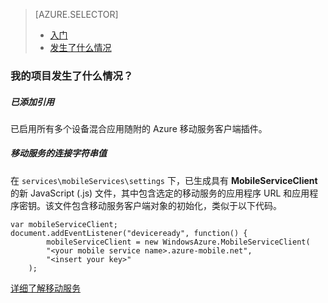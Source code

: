 <properties title="移动服务入门" pageTitle="" metaKeywords="Azure, Getting Started, Mobile Services" description="" services="mobile-services" documentationCenter="" authors="ghogen, kempb" />

<tags ms.service="mobile-services" ms.workload="web" ms.tgt_pltfrm="na" ms.devlang="na" ms.topic="article" ms.date="10/8/2014" ms.author="ghogen, kempb"></tags>

> [AZURE.SELECTOR]
>
> -   [入门][入门]
> -   [发生了什么情况][发生了什么情况]

### <span id="whathappened">我的项目发生了什么情况？</span>

##### 已添加引用

已启用所有多个设备混合应用随附的 Azure 移动服务客户端插件。

##### 移动服务的连接字符串值

在 `services\mobileServices\settings` 下，已生成具有 **MobileServiceClient** 的新 JavaScript (.js) 文件，其中包含选定的移动服务的应用程序 URL 和应用程序密钥。该文件包含移动服务客户端对象的初始化，类似于以下代码。

    var mobileServiceClient;
    document.addEventListener("deviceready", function() {
            mobileServiceClient = new WindowsAzure.MobileServiceClient(
            "<your mobile service name>.azure-mobile.net",
            "<insert your key>"
        );

[详细了解移动服务][详细了解移动服务]

  [入门]: /zh-cn/documentation/articles/vs-mobile-services-cordova-getting-started/
  [发生了什么情况]: /zh-cn/documentation/articles/vs-mobile-services-cordova-what-happened/
  [详细了解移动服务]: http://www.windowsazure.cn/manage/services/mobile-services/
